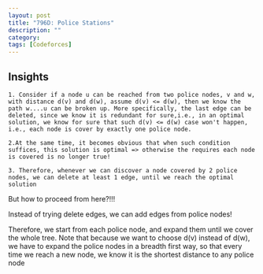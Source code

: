 ```yaml
---
layout: post
title: "796D: Police Stations"
description: ""
category: 
tags: [Codeforces]
---
```


Insights
-----------
```
1. Consider if a node u can be reached from two police nodes, v and w, with distance d(v) and d(w), assume d(v) <= d(w), then we know the path w....u can be broken up. More specifically, the last edge can be deleted, since we know it is redundant for sure,i.e., in an optimal solution, we know for sure that such d(v) <= d(w) case won't happen, i.e., each node is cover by exactly one police node. 

2.At the same time, it becomes obvious that when such condition suffices, this solution is optimal => otherwise the requires each node is covered is no longer true!

3. Therefore, whenever we can discover a node covered by 2 police nodes, we can delete at least 1 edge, until we reach the optimal solution
```

But how to proceed from here?!!!

Instead of trying delete edges, we can add edges from police nodes!

Therefore, we start from each police node, and expand them until we cover the whole tree. Note that because we want to choose d(v) instead of d(w), we have to expand the police nodes in a breadth first way, so that every time we reach a new node, we know it is the shortest distance to any police node




